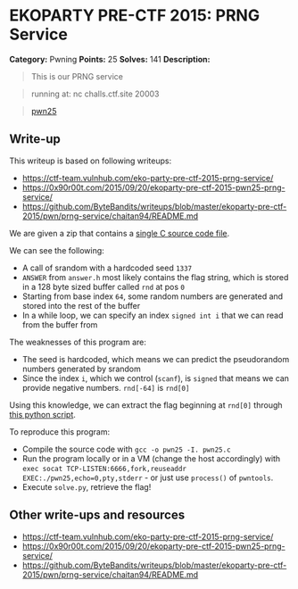 # EKOPARTY PRE-CTF 2015: PRNG Service

**Category:** Pwning
**Points:** 25
**Solves:** 141
**Description:**

> This is our PRNG service

> running at: nc challs.ctf.site 20003

>[pwn25](pwn25.zip)

## Write-up

This writeup is based on following writeups:

* <https://ctf-team.vulnhub.com/eko-party-pre-ctf-2015-prng-service/>
* <https://0x90r00t.com/2015/09/20/ekoparty-pre-ctf-2015-pwn25-prng-service/>
* <https://github.com/ByteBandits/writeups/blob/master/ekoparty-pre-ctf-2015/pwn/prng-service/chaitan94/README.md>

We are given a zip that contains a [single C source code file](./pwn25.c).

We can see the following:

* A call of srandom with a hardcoded seed `1337`
* `ANSWER` from `answer.h` most likely contains the flag string, which is stored in a 128 byte sized buffer called `rnd` at pos `0`
* Starting from base index `64`, some random numbers are generated and stored into the rest of the buffer
* In a while loop, we can specify an index `signed int i` that we can read from the buffer from

The weaknesses of this program are:

* The seed is hardcoded, which means we can predict the pseudorandom numbers generated by srandom
* Since the index `i`, which we control (`scanf`), is `signed` that means we can provide negative numbers. `rnd[-64]` is `rnd[0]`

Using this knowledge, we can extract the flag beginning at `rnd[0]` through [this python script](./solve.py).

To reproduce this program:

* Compile the source code with `gcc -o pwn25 -I. pwn25.c`
* Run the program locally or in a VM (change the host accordingly) with `exec socat TCP-LISTEN:6666,fork,reuseaddr EXEC:./pwn25,echo=0,pty,stderr` - or just use `process()` of `pwntools`.
* Execute `solve.py`, retrieve the flag!

## Other write-ups and resources

* <https://ctf-team.vulnhub.com/eko-party-pre-ctf-2015-prng-service/>
* <https://0x90r00t.com/2015/09/20/ekoparty-pre-ctf-2015-pwn25-prng-service/>
* <https://github.com/ByteBandits/writeups/blob/master/ekoparty-pre-ctf-2015/pwn/prng-service/chaitan94/README.md>
